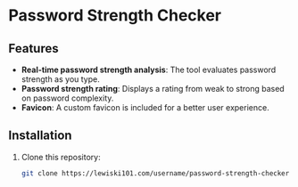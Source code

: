 # Password Strength Checker


## Features

- **Real-time password strength analysis**: The tool evaluates password strength as you type.
- **Password strength rating**: Displays a rating from weak to strong based on password complexity.
- **Favicon**: A custom favicon is included for a better user experience.

## Installation

1. Clone this repository:
   ```bash
   git clone https://lewiski101.com/username/password-strength-checker.git
